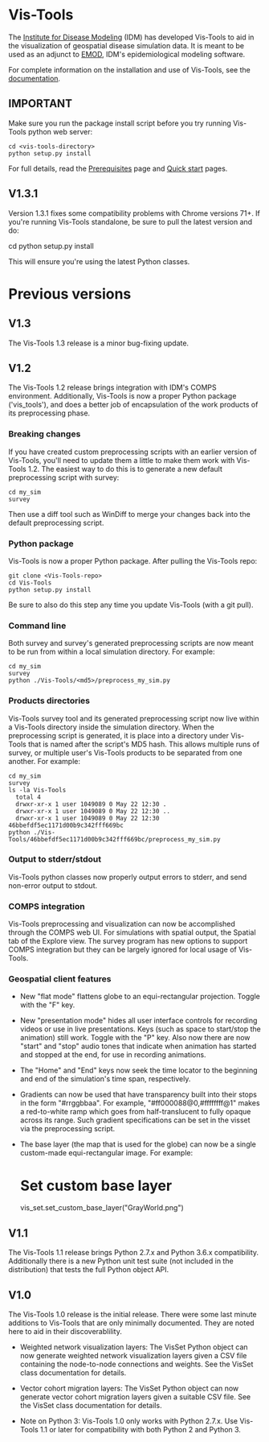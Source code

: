 Vis-Tools
=========

The [Institute for Disease Modeling](http://www.idmod.org>) (IDM)  has developed Vis-Tools to aid in the
visualization of geospatial disease simulation data. It is meant to be used as
an adjunct to [EMOD](http://idmod.org/software), IDM's epidemiological modeling
software.

For complete information on the installation and use of Vis-Tools, see the
[documentation](http://idmod.org/docs/vis-tools/).


IMPORTANT
---------

Make sure you run the package install script before you try running Vis-Tools
python web server:
    
    cd <vis-tools-directory>
    python setup.py install
    

For full details, read the [Prerequisites](https://institutefordiseasemodeling.github.io/Documentation/vis-tools/prereqs.html)
page and [Quick start](https://institutefordiseasemodeling.github.io/Documentation/vis-tools/intro.html)
pages.

V1.3.1
------

Version 1.3.1 fixes some compatibility problems with Chrome versions 71+. If
you're running Vis-Tools standalone, be sure to pull the latest version and do:

  cd <vis-tools-directory>
  python setup.py install


This will ensure you're using the latest Python classes.


Previous versions
=================


V1.3
----

The Vis-Tools 1.3 release is a minor bug-fixing update.


V1.2
----

The Vis-Tools 1.2 release brings integration with IDM's COMPS environment.
Additionally, Vis-Tools is now a proper Python package ('vis_tools'), and does a
better job of encapsulation of the work products of its preprocessing phase.

### Breaking changes

If you have created custom preprocessing scripts with an earlier version of
Vis-Tools, you'll need to update them a little to make them work with Vis-Tools
1.2. The easiest way to do this is to generate a new default preprocessing
script with survey:

    cd my_sim
    survey
    

Then use a diff tool such as WinDiff to merge your changes back into the default
preprocessing script.    


### Python package

Vis-Tools is now a proper Python package. After pulling the Vis-Tools repo:

    git clone <Vis-Tools-repo>
    cd Vis-Tools
    python setup.py install
    

Be sure to also do this step any time you update Vis-Tools (with a git pull).


### Command line

Both survey and survey's generated preprocessing scripts are now meant to be run
from within a local simulation directory. For example:

    cd my_sim
    survey
    python ./Vis-Tools/<md5>/preprocess_my_sim.py
    

### Products directories

Vis-Tools survey tool and its generated preprocessing script now live within a
Vis-Tools directory inside the simulation directory. When the preprocessing
script is generated, it is place into a directory under Vis-Tools that is named
after the script's MD5 hash. This allows multiple runs of survey, or multiple
user's Vis-Tools products to be separated from one another. For example:

    cd my_sim
    survey
    ls -la Vis-Tools
      total 4
      drwxr-xr-x 1 user 1049089 0 May 22 12:30 .
      drwxr-xr-x 1 user 1049089 0 May 22 12:30 ..
      drwxr-xr-x 1 user 1049089 0 May 22 12:30 46bbefdf5ec1171d00b9c342fff669bc
    python ./Vis-Tools/46bbefdf5ec1171d00b9c342fff669bc/preprocess_my_sim.py


### Output to stderr/stdout

Vis-Tools python classes now properly output errors to stderr, and send
non-error output to stdout.


### COMPS integration

Vis-Tools preprocessing and visualization can now be accomplished through the
COMPS web UI. For simulations with spatial output, the Spatial tab of the
Explore view. The survey program has new options to support COMPS integration
but they can be largely ignored for local usage of Vis-Tools.


### Geospatial client features

* New "flat mode" flattens globe to an equi-rectangular projection. Toggle with
the "F" key.

* New "presentation mode" hides all user interface controls for recording
videos or use in live presentations. Keys (such as space to start/stop the
animation) still work. Toggle with the "P" key. Also now there are now "start"
and "stop" audio tones that indicate when animation has started and stopped at
the end, for use in recording animations.

* The "Home" and "End" keys now seek the time locator to the beginning and end
of the simulation's time span, respectively.

* Gradients can now be used that have transparency built into their stops in the
form "#rrggbbaa". For example, "#ff000088@0,#ffffffff@1" makes a red-to-white
ramp which goes from half-translucent to fully opaque across its range. Such
gradient specifications can be set in the visset via the preprocessing script.

* The base layer (the map that is used for the globe) can now be a single
custom-made equi-rectangular image. For example:


    # Set custom base layer
    vis_set.set_custom_base_layer("GrayWorld.png")
    

V1.1
----

The Vis-Tools 1.1 release brings Python 2.7.x and Python 3.6.x compatibility.
Additionally there is a new Python unit test suite (not included in the
distribution) that tests the full Python object API.


V1.0
----

The Vis-Tools 1.0 release is the initial release. There were some last minute
additions to Vis-Tools that are only minimally documented. They are noted here
to aid in their discoverablility.

* Weighted network visualization layers:  The VisSet Python object can now
generate weighted network visualization layers given a CSV file containing the
node-to-node connections and weights. See the VisSet class documentation for
details.

* Vector cohort migration layers: The VisSet Python object can now generate
vector cohort migration layers given a suitable CSV file. See the VisSet class
documentation for details.

* Note on Python 3: Vis-Tools 1.0 only works with Python 2.7.x. Use Vis-Tools
1.1 or later for compatibility with both Python 2 and Python 3.
